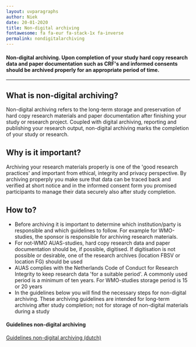 ```yaml
---
layout: uvparagraphs
author: Niek
date: 20-01-2020
title: Non-digital archiving
fontawesome: fa fa-eur fa-stack-1x fa-inverse
permalink: nondigitalarchiving
---
```


#### Non-digital archiving. Upon completion of your study hard copy research data and paper documentation such as CRF's and informed consents should be archived properly for an appropriate period of time.

---

## What is non-digital archiving?
Non-digital archiving refers to the long-term storage and preservation of hard copy research materials and paper documentation after finishing your study or research project. Coupled with digital archiving, reporting and publishing your research output, non-digital archiving marks the completion of your study or research.

## Why is it important?
Archiving your research materials properly is one of the 'good research practices' and important from ethical, integrity and privacy perspective. By archiving properply you make sure that  data can be traced back and verified at short notice and in the informed consent form you promised participants to manage their data securely also after study completion.     

## How to?
* Before archiving it is important to determine which institution/party is responsible and which guidelines to follow. For example for WMO-studies, the sponsor is responsible for archiving research materials. 
* For not-WMO AUAS-studies, hard copy research data and paper documentation should be, if possible, digitised. If digitisation is not possible or desirable, one of the research archives (location FBSV or location FG) should be used
* AUAS complies with the Netherlands Code of Conduct for Research Integrity to keep research data 'for a suitable period'. A commonly used period is a minimum of ten years. For WMO-studies storage period is 15 or 20 years
* In the guidelines below you will find the necessary steps for non-digital archiving. These archiving guidelines are intended for long-term archiving after study completion; not for storage of non-digital materials during a study

#### Guidelines non-digital archiving
<a href="/files/UV_Nondigitalarchivingguidelines_v02_concept.docx" download="Guidelines nondigitalarchiving">Guidelines non-digital archiving (dutch)</a>

